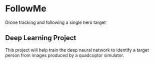 # FollowMe
Drone tracking and following a single hero target 

## Deep Learning Project ##
This project will help train the deep neural network to identify a target person from images produced by a quadcoptor simulator. 
